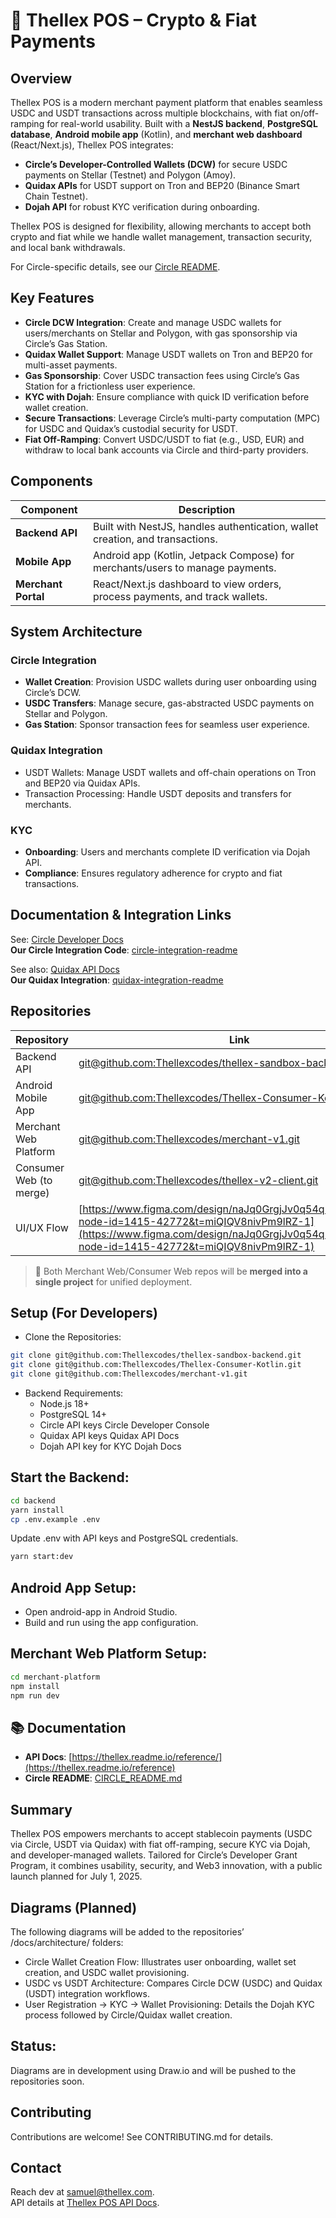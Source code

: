 # 🧾 Thellex POS – Crypto & Fiat Payments

## Overview

Thellex POS is a modern merchant payment platform that enables seamless USDC and USDT transactions across multiple blockchains, with fiat on/off-ramping for real-world usability. Built with a **NestJS backend**, **PostgreSQL database**, **Android mobile app** (Kotlin), and **merchant web dashboard** (React/Next.js), Thellex POS integrates:

- **Circle’s Developer-Controlled Wallets (DCW)** for secure USDC payments on Stellar (Testnet) and Polygon (Amoy).
- **Quidax APIs** for USDT support on Tron and BEP20 (Binance Smart Chain Testnet).
- **Dojah API** for robust KYC verification during onboarding.

Thellex POS is designed for flexibility, allowing merchants to accept both crypto and fiat while we handle wallet management, transaction security, and local bank withdrawals.

For Circle-specific details, see our [Circle README](CIRCLE_README.md).

## Key Features

- **Circle DCW Integration**: Create and manage USDC wallets for users/merchants on Stellar and Polygon, with gas sponsorship via Circle’s Gas Station.
- **Quidax Wallet Support**: Manage USDT wallets on Tron and BEP20 for multi-asset payments.
- **Gas Sponsorship**: Cover USDC transaction fees using Circle’s Gas Station for a frictionless user experience.
- **KYC with Dojah**: Ensure compliance with quick ID verification before wallet creation.
- **Secure Transactions**: Leverage Circle’s multi-party computation (MPC) for USDC and Quidax’s custodial security for USDT.
- **Fiat Off-Ramping**: Convert USDC/USDT to fiat (e.g., USD, EUR) and withdraw to local bank accounts via Circle and third-party providers.

## Components

| Component           | Description                                                                   |
| ------------------- | ----------------------------------------------------------------------------- |
| **Backend API**     | Built with NestJS, handles authentication, wallet creation, and transactions. |
| **Mobile App**      | Android app (Kotlin, Jetpack Compose) for merchants/users to manage payments. |
| **Merchant Portal** | React/Next.js dashboard to view orders, process payments, and track wallets.  |

## System Architecture

### Circle Integration

- **Wallet Creation**: Provision USDC wallets during user onboarding using Circle’s DCW.
- **USDC Transfers**: Manage secure, gas-abstracted USDC payments on Stellar and Polygon.
- **Gas Station**: Sponsor transaction fees for seamless user experience.

### Quidax Integration

- USDT Wallets: Manage USDT wallets and off-chain operations on Tron and BEP20 via Quidax APIs.
- Transaction Processing: Handle USDT deposits and transfers for merchants.

### KYC

- **Onboarding**: Users and merchants complete ID verification via Dojah API.
- **Compliance**: Ensures regulatory adherence for crypto and fiat transactions.

## Documentation & Integration Links

See: [Circle Developer Docs](https://developers.circle.com)  
**Our Circle Integration Code**: [circle-integration-readme](CIRCLE_README.md)

See also: [Quidax API Docs](https://docs.quidax.io/docs/getting-started)  
**Our Quidax Integration**: [quidax-integration-readme](QUIDAX_README.md)

## Repositories

| Repository              | Link                                                                                                                                                                                                       |
| ----------------------- | ---------------------------------------------------------------------------------------------------------------------------------------------------------------------------------------------------------- |
| Backend API             | [git@github.com:Thellexcodes/thellex-sandbox-backend.git](https://github.com/Thellexcodes/thellex-sandbox-backend)                                                                                         |
| Android Mobile App      | [git@github.com:Thellexcodes/Thellex-Consumer-Kotlin.git](https://github.com/Thellexcodes/Thellex-Consumer-Kotlin)                                                                                         |
| Merchant Web Platform   | [git@github.com:Thellexcodes/merchant-v1.git](https://github.com/Thellexcodes/merchant-v1)                                                                                                                 |
| Consumer Web (to merge) | [git@github.com:Thellexcodes/thellex-v2-client.git](https://github.com/Thellexcodes/thellex-v2-client#)                                                                                                    |
| UI/UX Flow              | [https://www.figma.com/design/naJq0GrgjJv0q54qu9sqtL/Thellex?node-id=1415-42772&t=miQIQV8nivPm9lRZ-1](https://www.figma.com/design/naJq0GrgjJv0q54qu9sqtL/Thellex?node-id=1415-42772&t=miQIQV8nivPm9lRZ-1) |

> 🔁 Both Merchant Web/Consumer Web repos will be **merged into a single project** for unified deployment.

## Setup (For Developers)

- Clone the Repositories:

```bash
git clone git@github.com:Thellexcodes/thellex-sandbox-backend.git
git clone git@github.com:Thellexcodes/Thellex-Consumer-Kotlin.git
git clone git@github.com:Thellexcodes/merchant-v1.git
```

- Backend Requirements:
  - Node.js 18+
  - PostgreSQL 14+
  - Circle API keys Circle Developer Console
  - Quidax API keys Quidax API Docs
  - Dojah API key for KYC Dojah Docs

## Start the Backend:

```bash
cd backend
yarn install
cp .env.example .env
```

Update .env with API keys and PostgreSQL credentials.

```bash
yarn start:dev
```

## Android App Setup:

- Open android-app in Android Studio.
- Build and run using the app configuration.

## Merchant Web Platform Setup:

```bash
cd merchant-platform
npm install
npm run dev
```

## 📚 Documentation

- **API Docs**: [https://thellex.readme.io/reference/](https://thellex.readme.io/reference)
- **Circle README**: [CIRCLE_README.md](CIRCLE_README.md)

## Summary

Thellex POS empowers merchants to accept stablecoin payments (USDC via Circle, USDT via Quidax) with fiat off-ramping, secure KYC via Dojah, and developer-managed wallets. Tailored for Circle’s Developer Grant Program, it combines usability, security, and Web3 innovation, with a public launch planned for July 1, 2025.

## Diagrams (Planned)

The following diagrams will be added to the repositories’ /docs/architecture/ folders:

- Circle Wallet Creation Flow: Illustrates user onboarding, wallet set creation, and USDC wallet provisioning.
- USDC vs USDT Architecture: Compares Circle DCW (USDC) and Quidax (USDT) integration workflows.
- User Registration → KYC → Wallet Provisioning: Details the Dojah KYC process followed by Circle/Quidax wallet creation.

## Status:

Diagrams are in development using Draw.io and will be pushed to the repositories soon.

## Contributing

Contributions are welcome! See CONTRIBUTING.md for details.

## Contact

Reach dev at [samuel@thellex.com](mailto:samuel@thellex.com).  
API details at [Thellex POS API Docs](https://thellex.readme.io/reference).
